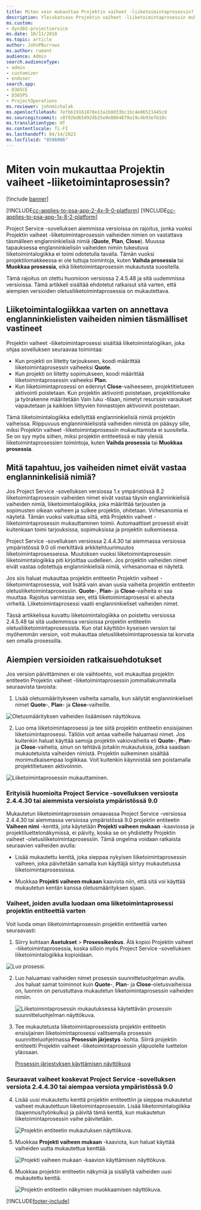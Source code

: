 ```yaml
---
title: Miten voin mukauttaa Projektin vaiheet -liiketoimintaprosessin?
description: Yleiskatsaus Projektin vaiheet -liiketoimintaprosessin mukauttamiseen.
ms.custom:
- dyn365-projectservice
ms.date: 10/11/2018
ms.topic: article
author: JohnPBurrows
ms.author: rumant
audience: Admin
search.audienceType:
- admin
- customizer
- enduser
search.app:
- D365CE
- D365PS
- ProjectOperations
ms.reviewer: johnmichalak
ms.openlocfilehash: 7efbb19161878e13a1b0d33bc1bc4e06521445c0
ms.sourcegitcommit: c0792bd65d92db25e0e8864879a19c4b93efb10c
ms.translationtype: HT
ms.contentlocale: fi-FI
ms.lasthandoff: 04/14/2022
ms.locfileid: "8596966"
---
```

# <a name="how-do-i-customize-the-project-stages-business-process-flow"></a>Miten voin mukauttaa Projektin vaiheet -liiketoimintaprosessin?

[!include [banner](../includes/psa-now-project-operations.md)]

[!INCLUDE[cc-applies-to-psa-app-2-4x-9-0-platform](../includes/cc-applies-to-psa-app-2-4x-9-0-platform.md)]
[!INCLUDE[cc-applies-to-psa-app-1x-8-2-platform](../includes/cc-applies-to-psa-app-1x-8-2-platform.md)]

Project Service -sovelluksen aiemmissa versioissa on rajoitus, jonka vuoksi Projektin vaiheet -liiketoimintaprosessin vaiheiden nimien on vastattava täsmälleen englanninkielisiä nimiä (**Quote**, **Plan**, **Close**). Muussa tapauksessa englanninkielisiin vaiheiden nimiin tukeutuva liiketoimintalogiikka ei toimi odotetulla tavalla. Tämän vuoksi projektilomakkeessa ei ole tuttuja toimintoja, kuten **Vaihda prosessia** tai **Muokkaa prosessia**, eikä liiketoimintaprosessin mukautusta suositella. 

Tämä rajoitus on otettu huomioon versiossa 2.4.5.48 ja sitä uudemmissa versioissa. Tämä artikkeli sisältää ehdotetut ratkaisut sitä varten, että aiempien versioiden oletusliiketoimintaprosessia on mukautettava.  

## <a name="business-logic-requires-an-exact-match-with-english-stage-names"></a>Liiketoimintalogiikkaa varten on annettava englanninkielisten vaiheiden nimien täsmälliset vastineet

Projektin vaiheet -liiketoimintaprosessi sisältää liiketoimintalogiikan, joka ohjaa sovelluksen seuraavaa toimintaa:
- Kun projekti on liitetty tarjoukseen, koodi määrittää liiketoimintaprosessin vaiheeksi **Quote**.
- Kun projekti on liitetty sopimukseen, koodi määrittää liiketoimintaprosessin vaiheeksi **Plan**.
- Kun liiketoimintaprosessi on edennyt **Close**-vaiheeseen, projektitietueen aktivointi poistetaan. Kun projektin aktivointi poistetaan, projektilomake ja työrakenne määritetään Vain luku -tilaan, nimetyt resurssin varaukset vapautetaan ja kaikkien liittyvien hinnastojen aktivoinnit poistetaan.

Tämä liiketoimintalogiikka edellyttää englanninkielisiä nimiä projektin vaiheissa. Riippuvuus englanninkielisistä vaiheiden nimistä on pääsyy sille, miksi Projektin vaiheet -liiketoimintaprosessin mukauttamista ei suositella. Se on syy myös siihen, miksi projektin entiteetissä ei näy yleisiä liiketoimintaprosessien toimintoja, kuten **Vaihda prosessia** tai **Muokkaa prosessia**.

## <a name="what-happens-if-the-stage-names-dont-match-the-english-names"></a>Mitä tapahtuu, jos vaiheiden nimet eivät vastaa englanninkelisiä nimiä?

Jos Project Service -sovelluksen versiossa 1.x ympäristössä 8.2 liiketoimintaprosessin vaiheiden nimet eivät vastaa täysin englanninkielisiä vaiheiden nimiä, liiketoimintalogiikka, joka määrittää tarjousten ja sopimusten oikean vaiheen ja sulkee projektin, ohitetaan. Virhesanomia ei näytetä. Tämän vuoksi vaikuttaa siltä, että Projektin vaiheet -liiketoimintaprosessin mukauttaminen toimii. Automaattiset prosessit eivät kuitenkaan toimi tarjouksissa, sopimuksissa ja projektin sulkemisessa.

Project Service -sovelluksen versiossa 2.4.4.30 tai aiemmassa versiossa ympäristössä 9.0 oli merkittävä arkkitehtuurimuutos liiketoimintaprosesseissa. Muutoksen vuoksi liiketoimintaprosessin liiketoimintalogiikka piti kirjoittaa uudelleen. Jos projektin vaiheiden nimet eivät vastaa odotettuja englanninkielisiä nimiä, virhesanomaa ei näytetä. 

Jos siis haluat mukauttaa projektin entiteetin Projektin vaiheet -liiketoimintaprosessia, voit lisätä vain aivan uusia vaiheita projektin entiteetin oletusliiketoimintaprosessiin. **Quote**-, **Plan**- ja **Close**-vaiheita ei saa muuttaa. Rajoitus varmistaa sen, että liiketoimintaprosessi ei aiheuta virheitä. Liiketoimintaprosessi vaatii englanninkieliset vaiheiden nimet.

Tässä artikkelissa kuvattu liiketoimintalogiikka on poistettu versiossa 2.4.5.48 tai sitä uudemmissa versioissa projektin entiteetin oletusliiketoimintaprosessista. Kun otat käyttöön kyseisen version tai myöhemmän version, voit mukauttaa oletusliiketoimintaprosessia tai korvata sen omalla prosessilla. 

## <a name="workarounds-for-earlier-versions"></a>Aiempien versioiden ratkaisuehdotukset

Jos version päivittäminen ei ole vaihtoehto, voit mukauttaa projektin entiteetin Projektin vaiheet -liiketoimintaprosessin jommallakummalla seuraavista tavoista:

1. Lisää oletusmääritykseen vaiheita samalla, kun säilytät englanninkieliset nimet **Quote**-, **Plan**- ja **Close**-vaiheille.


![Oletusmäärityksen vaiheiden lisäämisen näyttökuva.](media/FAQ-Customize-BPF-1.png)
 
2. Luo oma liiketoimintaprosessi ja tee siitä projektin entiteetin ensisijainen liiketoimintaprosessi. Tällöin voit antaa vaiheille haluamasi nimet. Jos kuitenkin haluat käyttää samoja projektin vakiovaiheita eli **Quote**-, **Plan**- ja **Close**-vaiheita, sinun on tehtävä joitakin mukautuksia, jotka saadaan mukautetuista vaiheiden nimistä. Projektin sulkeminen sisältää monimutkaisempaa logiikkaa. Voit kuitenkin käynnistää sen poistamalla projektitietueen aktivoinnin.

![Liiketoimintaprosessin mukauttaminen.](media/FAQ-Customize-BPF-2.png)

### <a name="additional-considerations-for-project-service-app-version-24430-or-earlier-on-platform-90"></a>Erityisiä huomioita Project Service -sovelluksen versiosta 2.4.4.30 tai aiemmista versioista ympäristössä 9.0

Mukautetun liiketoimintaprosessin omaavassa Project Service -versiossa 2.4.4.30 tai aiemmassa versiossa ympäristössä 9.0 projektin entiteetin **Vaiheen nimi** -kenttä, jota käytetään **Projekti vaiheen mukaan** -kaaviossa ja projektiluettelonäkymissä, ei päivity, koska se on yhdistetty Projektin vaiheet -oletusliiketoimintaprosessiin. Tämä ongelma voidaan ratkaista seuraavien vaiheiden avulla:

- Lisää mukautettu kenttä, joka sieppaa nykyisen liiketoimintaprosessin vaiheen, joka päivitetään samalla kun käyttäjä siirtyy mukautetussa liiketoimintaprosessissa.

- Muokkaa **Projekti vaiheen mukaan** kaaviota niin, että sitä voi käyttää mukautetun kentän kanssa oletusmäärityksen sijaan.

### <a name="steps-to-create-your-own-business-process-flow-for-the-project-entity"></a>Vaiheet, joiden avulla luodaan oma liiketoimintaprosessi projektin entiteettiä varten

Voit luoda oman liiketoimintaprosessin projektin entiteettiä varten seuraavasti:

1. Siirry kohtaan **Asetukset** > **Prosessikeskus**. Älä kopioi Projektin vaiheet -liiketoimintaprosessia, koska silloin myös Project Service -sovelluksen liiketoimintalogiikka kopioidaan.

  ![Luo prosessi.](media/FAQ-Customize-BPF-3.png)

2. Luo haluamasi vaiheiden nimet prosessin suunnitteluohjelman avulla. Jos haluat samat toiminnot kuin **Quote**-, **Plan**- ja **Close**-oletusvaiheissa on, luonnin on perustuttava mukautetun liiketoimintaprosessin vaiheiden nimiin.

   ![Liiketoimintaprosessin mukautuksessa käytettävän prosessin suunnitteluohjelman näyttökuva.](media/FAQ-Customize-BPF-4.png) 

3. Tee mukautetusta liiketoimintaprosessista projektin entiteetin ensisijainen liiketoimintaprosessi valitsemalla prosessin suunnitteluohjelmassa **Prosessin järjestys** -kohta. Siirrä projektin entiteetti Projektin vaiheet -liiketoimintaprosessin yläpuolelle luettelon yläosaan.


   [Prosessin järjestyksen käyttämisen näyttökuva](media/FAQ-Customize-BPF-5-720.png)

### <a name="the-following-steps-apply-to-project-service-app-24430-or-earlier-on-the-90-platform"></a>Seuraavat vaiheet koskevat Project Service -sovelluksen versiota 2.4.4.30 tai aiempaa versiota ympäristössä 9.0

4. Lisää uusi mukautettu kenttä projektin entiteettiin ja sieppaa mukautetut vaiheet mukautettuun liiketoimintaprosessiin. Lisää liiketoimintalogiikka (laajennus/työnkulku) ja päivitä tämä kenttä, kun mukautetun liiketoimintaprosessin vaihe päivitetään.

   ![Projektin entiteetin mukautuksen näyttökuva.](media/FAQ-Customize-BPF-6-720.png)

5. Muokkaa **Projekti vaiheen mukaan** -kaaviota, kun haluat käyttää vaiheiden uutta mukautettua kenttää.

   ![Projekti vaiheen mukaan -kaavion käyttämisen näyttökuva.](media/FAQ-Customize-BPF-7-720.png)

6. Muokkaa projektin entiteetin näkymiä ja sisällytä vaiheiden uusi mukautettu kenttä.

   ![Projektin entiteetin näkymien muokkaamisen näyttökuva.](media/FAQ-Customize-BPF-8-720.png)



[!INCLUDE[footer-include](../includes/footer-banner.md)]
